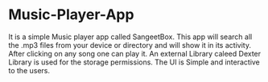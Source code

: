 # Music-Player-App
It is a simple Music player app called SangeetBox.
This app will search all the .mp3 files from your device or directory and will show it in its activity.
After clicking on any song one can play it.
An external Library caleed Dexter Library is used for the storage permissions.
The UI is Simple and interactive to the users.
